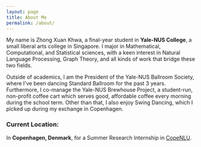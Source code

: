 ```yaml
---
layout: page
title: About Me
permalink: /about/
---
```


My name is Zhong Xuan Khwa, a final-year student in **Yale-NUS College**, a
small liberal arts college in Singapore. I major in Mathematical, Computational,
and Statistical sciences, with a keen interest in Natural Language Processing,
Graph Theory, and all kinds of work that bridge these two fields. 

Outside of academics, I am the President of the Yale-NUS Ballroom Society, where
I've been dancing Standard Ballroom for the past 3 years. Furthermore, I
co-manage the Yale-NUS Brewhouse Project, a student-run, non-profit coffee cart
which serves good, affordable coffee every morning during the school term. Other
than that, I also enjoy Swing Dancing, which I picked up during my exchange in
Copenhagen.

### <i class = "icon icon-location"></i> Current Location:
In **Copenhagen, Denmark**, for a Summer Research Internship in
[CopeNLU](https://copenlu.github.io/). 
